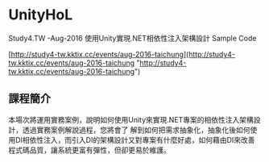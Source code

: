 # UnityHoL
Study4.TW -Aug-2016 使用Unity實現.NET相依性注入架構設計 Sample Code

[http://study4-tw.kktix.cc/events/aug-2016-taichung](http://study4-tw.kktix.cc/events/aug-2016-taichung "http://study4-tw.kktix.cc/events/aug-2016-taichung")

## 課程簡介 ##

本場次將運用實務案例，說明如何使用Unity來實現.NET專案的相依性注入架構設計，透過實務案例解說過程，您將會了 解到如何把需求抽象化，抽象化後如何使用DI相依性注入，而引入DI的架構設計又對專案有什麼好處，如何藉由DI來改善 程式碼品質，讓系統更富有彈性，但卻更易於維護。 

